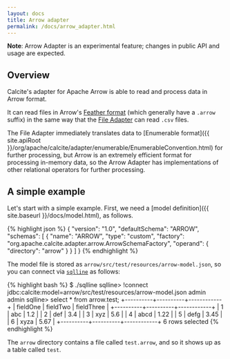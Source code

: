 ```yaml
---
layout: docs
title: Arrow adapter
permalink: /docs/arrow_adapter.html
---
```

<!--
{% comment %}
Licensed to the Apache Software Foundation (ASF) under one or more
contributor license agreements.  See the NOTICE file distributed with
this work for additional information regarding copyright ownership.
The ASF licenses this file to you under the Apache License, Version 2.0
(the "License"); you may not use this file except in compliance with
the License.  You may obtain a copy of the License at

http://www.apache.org/licenses/LICENSE-2.0

Unless required by applicable law or agreed to in writing, software
distributed under the License is distributed on an "AS IS" BASIS,
WITHOUT WARRANTIES OR CONDITIONS OF ANY KIND, either express or implied.
See the License for the specific language governing permissions and
limitations under the License.
{% endcomment %}
-->

**Note**: Arrow Adapter is an experimental feature;
changes in public API and usage are expected.

## Overview

Calcite's adapter for Apache Arrow is able to read and process data in Arrow
format.

It can read files in Arrow's
[Feather format](https://wesmckinney.com/blog/feather-and-apache-arrow/)
(which generally have a `.arrow` suffix) in the same way that the
[File Adapter](file_adapter.html) can read `.csv` files.

The File Adapter immediately translates data to
[Enumerable format]({{ site.apiRoot }}/org/apache/calcite/adapter/enumerable/EnumerableConvention.html)
for further processing, but Arrow is an extremely efficient format for
processing in-memory data, so the Arrow Adapter has implementations of other
relational operators for further processing.

## A simple example

Let's start with a simple example. First, we need a
[model definition]({{ site.baseurl }}/docs/model.html),
as follows.

{% highlight json %}
{
  "version": "1.0",
  "defaultSchema": "ARROW",
  "schemas": [
    {
      "name": "ARROW",
      "type": "custom",
      "factory": "org.apache.calcite.adapter.arrow.ArrowSchemaFactory",
      "operand": {
        "directory": "arrow"
      }
    }
  ]
}
{% endhighlight %}

The model file is stored as `arrow/src/test/resources/arrow-model.json`,
so you can connect via [`sqlline`](https://github.com/julianhyde/sqlline)
as follows:

{% highlight bash %}
$ ./sqlline
sqlline> !connect jdbc:calcite:model=arrow/src/test/resources/arrow-model.json admin admin
sqlline> select * from arrow.test;
+----------+----------+------------+
| fieldOne | fieldTwo | fieldThree |
+----------+----------+------------+
|        1 | abc      |        1.2 |
|        2 | def      |        3.4 |
|        3 | xyz      |        5.6 |
|        4 | abcd     |       1.22 |
|        5 | defg     |       3.45 |
|        6 | xyza     |       5.67 |
+----------+----------+------------+
6 rows selected
{% endhighlight %}

The `arrow` directory contains a file called `test.arrow`, and so it shows up as
a table called `test`.

